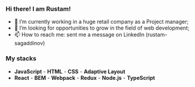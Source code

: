 ### Hi there! I am Rustam! 

- 🔭 I’m currently working in a huge retail company as a Project manager;
- 🤔 I’m looking for opportunities to grow in the field of web development;
- 📫 How to reach me: sent me a message on LinkedIn (rustam-sagaddinov)

### My stacks
- **JavaScript** - **HTML** - **CSS** - **Adaptive Layout**
- **React** - **BEM** - **Webpack** - **Redux** - **Node.js** - **TypeScript**
